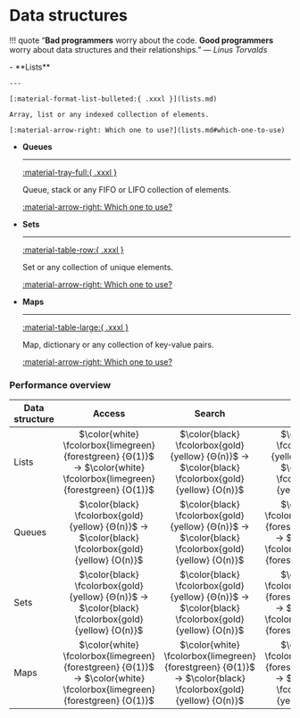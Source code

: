 # Data structures

!!! quote
    &ldquo;**Bad programmers** worry about the code. **Good programmers** worry
    about data structures and their relationships.&rdquo;
    &mdash; *Linus Torvalds*

<div class="grid cards" markdown>
-   **Lists**

    ---

    [:material-format-list-bulleted:{ .xxxl }](lists.md)

    Array, list or any indexed collection of elements.

    [:material-arrow-right: Which one to use?](lists.md#which-one-to-use)

-   **Queues**

    ---

    [:material-tray-full:{ .xxxl }](queues.md)

    Queue, stack or any FIFO or LIFO collection of elements.

    [:material-arrow-right: Which one to use?](queues.md#which-one-to-use)

-   **Sets**

    ---

    [:material-table-row:{ .xxxl }](sets.md)

    Set or any collection of unique elements.

    [:material-arrow-right: Which one to use?](sets.md#which-one-to-use)

-   **Maps**

    ---

    [:material-table-large:{ .xxxl }](maps.md)

    Map, dictionary or any collection of key-value pairs.

    [:material-arrow-right: Which one to use?](maps.md#which-one-to-use)
</div>

### Performance overview

Data structure | Access | Search | Insert | Delete
--- | :---: | :---: | :---: | :---:
Lists | $\color{white} \fcolorbox{limegreen}{forestgreen} {Θ(1)}$ &rarr; $\color{white} \fcolorbox{limegreen}{forestgreen} {O(1)}$ | $\color{black} \fcolorbox{gold}{yellow} {Θ(n)}$ &rarr; $\color{black} \fcolorbox{gold}{yellow} {O(n)}$ | $\color{black} \fcolorbox{gold}{yellow} {Θ(n)}$ &rarr; $\color{black} \fcolorbox{gold}{yellow} {O(n)}$ | $\color{black} \fcolorbox{gold}{yellow} {Θ(n)}$ &rarr; $\color{black} \fcolorbox{gold}{yellow} {O(n)}$
Queues | $\color{black} \fcolorbox{gold}{yellow} {Θ(n)}$ &rarr; $\color{black} \fcolorbox{gold}{yellow} {O(n)}$ | $\color{black} \fcolorbox{gold}{yellow} {Θ(n)}$ &rarr; $\color{black} \fcolorbox{gold}{yellow} {O(n)}$ | $\color{white} \fcolorbox{limegreen}{forestgreen} {Θ(1)}$ &rarr; $\color{white} \fcolorbox{limegreen}{forestgreen} {O(1)}$ | $\color{white} \fcolorbox{limegreen}{forestgreen} {Θ(1)}$ &rarr; $\color{white} \fcolorbox{limegreen}{forestgreen} {O(1)}$
Sets | $\color{black} \fcolorbox{gold}{yellow} {Θ(n)}$ &rarr; $\color{black} \fcolorbox{gold}{yellow} {O(n)}$ | $\color{black} \fcolorbox{gold}{yellow} {Θ(n)}$ &rarr; $\color{black} \fcolorbox{gold}{yellow} {O(n)}$ | $\color{white} \fcolorbox{limegreen}{forestgreen} {Θ(1)}$ &rarr; $\color{white} \fcolorbox{limegreen}{forestgreen} {O(1)}$ | $\color{white} \fcolorbox{limegreen}{forestgreen} {Θ(1)}$ &rarr; $\color{white} \fcolorbox{limegreen}{forestgreen} {O(1)}$
Maps | $\color{white} \fcolorbox{limegreen}{forestgreen} {Θ(1)}$ &rarr; $\color{white} \fcolorbox{limegreen}{forestgreen} {O(1)}$ | $\color{white} \fcolorbox{limegreen}{forestgreen} {Θ(1)}$ &rarr; $\color{black} \fcolorbox{gold}{yellow} {O(n)}$ | $\color{white} \fcolorbox{limegreen}{forestgreen} {Θ(1)}$ &rarr; $\color{black} \fcolorbox{gold}{yellow} {O(n)}$ | $\color{white} \fcolorbox{limegreen}{forestgreen} {Θ(1)}$ &rarr; $\color{black} \fcolorbox{gold}{yellow} {O(n)}$
